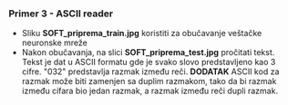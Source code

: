 ### Primer 3 - ASCII reader

* Sliku **SOFT_priprema_train.jpg** koristiti za obučavanje veštačke neuronske mreže
* Nakon obučavanja, na slici **SOFT_priprema_test.jpg** pročitati tekst.
Tekst je dat u ASCII formatu gde je svako slovo predstavljeno kao 3 cifre. "032" predstavlja razmak između reči.
**DODATAK** ASCII kod za razmak može biti zamenjen sa duplim razmakom, tako da bi razmak između cifara bio jedan razmak,
a razmak između reči dupli razmak.